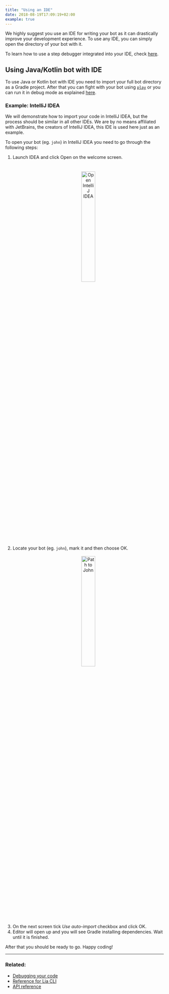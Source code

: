 ```yaml
---
title: "Using an IDE"
date: 2018-08-19T17:09:19+02:00
example: true
---
```


We highly suggest you use an IDE for writing your bot as it can drastically improve your development experience.
To use any IDE, you can simply open the directory of your bot with it.

To learn how to use a step debugger integrated into your IDE, check [here](/examples/debugging-your-code/).

## Using Java/Kotlin bot with IDE

To use Java or Kotlin bot with IDE you need to import your full bot directory as a Gradle project. 
After that you can fight with your bot using <a href="/lia-cli/#play" target="_blank">```play```</a> or you can run it in debug mode as explained <a href="/examples/debugging-your-code/" target="_blank">here</a>. 

### Example: IntelliJ IDEA

We will demonstrate how to import your code in IntelliJ IDEA, but the process should be similar in all other IDEs.
We are by no means affiliated with JetBrains, the creators of IntelliJ IDEA, this IDE is used here just as an example.

To open your bot (eg. `john`) in IntelliJ IDEA you need to go through the following steps:

1. Launch IDEA and click Open on the welcome screen. <br/> &nbsp;
    <div style="text-align:center"><img src="/static/examples/images/intellij-open.png" alt="Open IntelliJ IDEA" width="30%" vspace="20"/></div>
2. Locate your bot (eg. `john`), mark it and then choose OK. <br/> &nbsp;
    <div style="text-align:center"><img src="/static/examples/images/intellij-path-to-john.png" alt="Path to John" width="30%"/></div>
3. On the next screen tick *Use auto-import* checkbox and click OK. 
4. Editor will open up and you will see Gradle installing dependencies. Wait until it is finished.

After that you should be ready to go.
Happy coding!

----

### Related:

* [Debugging your code](/examples/debugging-your-code/)
* [Reference for Lia CLI](/lia-cli/)
* [API reference](/api/)